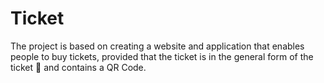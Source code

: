 # Ticket
The project is based on creating a website and application that enables people to buy tickets, provided that the ticket is in the general form of the ticket 🎫 and contains a QR Code.
